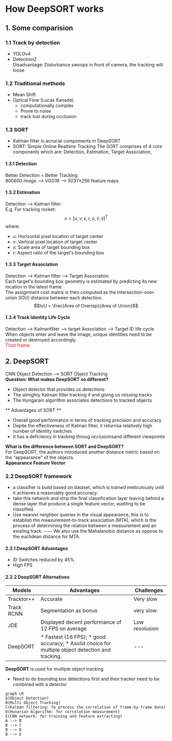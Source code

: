 # How DeepSORT works

## 1. Some comparision
### 1.1 Track by detection
* YOLOv4  
* Detectron2  
Disadvantage: Disturbance swoops in front of camera, the tracking will loose  

### 1.2 Traditional methods  
* Mean Shift  
* Optical Flow (Lucas Kanade)  
  * computationally complex
  * Prone to noise  
  * track lost during occlusion

### 1.3 SORT
* Kalman filter is acrucial compoments in DeepSORT
* SORT: Simple Online Realtime Tracking
The SORT comprises of 4 core components which are: Detection, Estimation, Target Association, 
#### 1.3.1 Detection  
Better Detection = Better Tracking  
800*600 image --> VGG16 --> 50*37*256 feature maps
#### 1.3.2 Estimation 
Detection --> Kalman filter  
E.g. For tracking rocket:  
  $$x = [u, v, s, r, \dot{u}, \dot{v},\dot{s}]^T$$
  where:  
* $u$: Horizontal pixel location of target center  
* $v$: Vertical pixel location of target center  
* $s$: Scale area of target bounding box  
* $r$: Aspect ratio of the target's bounding box
#### 1.3.3 Target Association  
Detection --> Kalman filter --> Target Association  
Each target's bounding box geometry is estimated by predicting its new location in the latest frame.  
The assignment cost matrix is then computed as the intersection-over-union (IOU) distance between each detection.  
$$IoU = \frac{Area of Overlap}{Area of Union}$$
#### 1.3.4 Track Identity Life Cycle
Detection --> Kalmanfilter --> target Association --> Target ID life cycle  
When objects enter and leave the image, unique identities need to be created or destroyed accordingly.  
<span style = "color:red"> Tlost frame</span>  

## 2. DeepSORT
CNN Object Detection --> SORT Object Tracking  
**Question: What makes DeepSORT so different?**
* Object detector that provides us detections
* The almighty Kalman filter tracking it and giving us missing tracks
* The Hungarain algorithm associates detections to tracked objects 

** Advantages of SORT **
* Overall good performance in terms of tracking precision and accuracy  
* Depite the effectiveness of Kalman filter, it returnsa relatively high number of identity switches  
* It has a deficiency in tracking throug occlusionsand different viewpoints  

**What is the difference between SORT and DeepSORT?**  
For DeepSORT, the authors introduced another distance metric based on the "appearance" of the objects.  
**Appearance Feature Vector**  
### 2.2 DeepSORT framework  
* a classifier is build based on dataset, which is trained meticulously until it achieves a reasonably good accuracy.  
* take this network and strip the final classification layer leaving behind a dense layer that produce a single feature
  vector, waititng to be classified.
* Use nearest neighbor queries in the visual appearance, this is to establish the measurement-to-track association (MTA),
  which is the process of determining the relation between a measurement and an existing track. ---- We also use the
  Mahalanobis distance as oppose to the euclidean distance for MTA.  
#### 2.2.1 DeepSORT Advantages  
* ID Switches reduced by 45%  
* High FPS  
#### 2.2.2 DeepSORT Alternatives  
| Models| Advantages| Challenges|
| ---| ---| ---|  
| Tracktor++| Accurate| Very slow|
| Track RCNN| Segmentation as bonus| very slow|
| JDE| Displayed decent performance of 12 FPS on average| Low resolusion|
| DeepSORT| * Fastest (16 FPS); * good accuracy; * Asolid choice for multiple object detection and tracking.| ---|  

**DeepSORT** is used for multiple object tracking  
* Need to do bounding box detections first and then tracker need to be combined with a detector  
```mermaid
graph LR
A(Object Detection)
B(Multi Object Tracking)
C(Kalman filtering: To process the correlation of frame-by-frame data)
D(Hunarian Algorithm: for correlation measurement)
E(CNN network: for training and feature extracting)
A --> B  
B --> C  
B --> D  
B --> E
```
